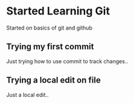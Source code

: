 # Started Learning Git

Started on basics of git and github

## Trying my first commit

Just trying how to use commit to track changes..

## Trying a local edit on file

Just a local edit..